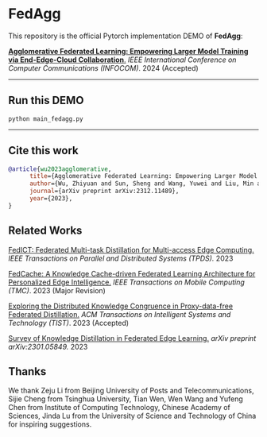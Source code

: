 # FedAgg

This repository is the official Pytorch implementation DEMO of **FedAgg**:

[**Agglomerative Federated Learning: Empowering Larger Model Training via End-Edge-Cloud Collaboration**.](https://www.techrxiv.org/users/691165/articles/692087-agglomerative-federated-learning-empowering-larger-model-training-via-end-edge-cloud-collaboration) *IEEE International Conference on Computer Communications (INFOCOM)*. 2024 (Accepted)

-------
## Run this DEMO
```python main_fedagg.py```

-------

## Cite this work

```bibtex
@article{wu2023agglomerative,
      title={Agglomerative Federated Learning: Empowering Larger Model Training via End-Edge-Cloud Collaboration}, 
      author={Wu, Zhiyuan and Sun, Sheng and Wang, Yuwei and Liu, Min and Gao, Bo and Pan, Quyang and He, Tianliu and Jiang, 			Xuefeng},
      journal={arXiv preprint arXiv:2312.11489},
      year={2023},
}
```

## Related Works

[FedICT: Federated Multi-task Distillation for Multi-access Edge Computing.](https://ieeexplore.ieee.org/abstract/document/10163770/) *IEEE Transactions on Parallel and Distributed Systems (TPDS).* 2023

[FedCache: A Knowledge Cache-driven Federated Learning Architecture for Personalized Edge Intelligence.](https://arxiv.org/abs/2308.07816) *IEEE Transactions on Mobile Computing (TMC)*. 2023 (Major Revision)

[Exploring the Distributed Knowledge Congruence in Proxy-data-free Federated Distillation.](https://arxiv.org/abs/2204.07028) *ACM Transactions on Intelligent Systems and Technology (TIST)*. 2023 (Accepted)

[Survey of Knowledge Distillation in Federated Edge Learning.](https://arxiv.org/abs/2301.05849) *arXiv preprint arXiv:2301.05849.* 2023

## Thanks

We thank Zeju Li from Beijing University of Posts and Telecommunications, Sijie Cheng from Tsinghua University,
Tian Wen, Wen Wang and Yufeng Chen from Institute of Computing Technology, Chinese Academy of Sciences, Jinda
Lu from the University of Science and Technology of China for inspiring suggestions.  